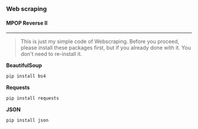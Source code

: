 ### Web scraping
#### MPOP Reverse II
---
> This is just my simple code of Webscraping. Before you proceed, please install these packages first, but if you already done with it. You don't need to re-install it.

**BeautifulSoup**
```Bash
pip install bs4
```

**Requests**
```Bash
pip install requests
```

**JSON**
```Bash
pip install json
```